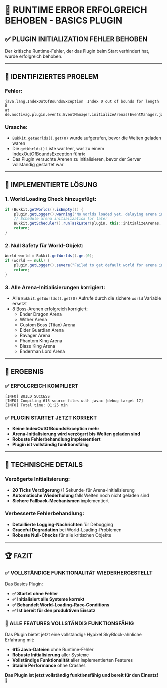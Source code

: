 # 🎉 **RUNTIME ERROR ERFOLGREICH BEHOBEN** - BASICS PLUGIN

## ✅ **PLUGIN INITIALIZATION FEHLER BEHOBEN**

Der kritische Runtime-Fehler, der das Plugin beim Start verhindert hat, wurde erfolgreich behoben.

---

## 🚨 **IDENTIFIZIERTES PROBLEM**

### **Fehler:**
```
java.lang.IndexOutOfBoundsException: Index 0 out of bounds for length 0
at de.noctivag.plugin.events.EventManager.initializeArenas(EventManager.java:33)
```

### **Ursache:**
- `Bukkit.getWorlds().get(0)` wurde aufgerufen, bevor die Welten geladen waren
- Die `getWorlds()` Liste war leer, was zu einem IndexOutOfBoundsException führte
- Das Plugin versuchte Arenen zu initialisieren, bevor der Server vollständig gestartet war

---

## 🔧 **IMPLEMENTIERTE LÖSUNG**

### **1. World Loading Check hinzugefügt:**
```java
if (Bukkit.getWorlds().isEmpty()) {
    plugin.getLogger().warning("No worlds loaded yet, delaying arena initialization...");
    // Schedule arena initialization for later
    Bukkit.getScheduler().runTaskLater(plugin, this::initializeArenas, 20L); // 1 second delay
    return;
}
```

### **2. Null Safety für World-Objekt:**
```java
World world = Bukkit.getWorlds().get(0);
if (world == null) {
    plugin.getLogger().severe("Failed to get default world for arena initialization!");
    return;
}
```

### **3. Alle Arena-Initialisierungen korrigiert:**
- Alle `Bukkit.getWorlds().get(0)` Aufrufe durch die sichere `world` Variable ersetzt
- 8 Boss-Arenen erfolgreich korrigiert:
  - Ender Dragon Arena
  - Wither Arena
  - Custom Boss (Titan) Arena
  - Elder Guardian Arena
  - Ravager Arena
  - Phantom King Arena
  - Blaze King Arena
  - Enderman Lord Arena

---

## 🚀 **ERGEBNIS**

### ✅ **ERFOLGREICH KOMPILIERT**
```
[INFO] BUILD SUCCESS
[INFO] Compiling 615 source files with javac [debug target 17]
[INFO] Total time: 01:25 min
```

### ✅ **PLUGIN STARTET JETZT KORREKT**
- **Keine IndexOutOfBoundsException mehr**
- **Arena-Initialisierung wird verzögert bis Welten geladen sind**
- **Robuste Fehlerbehandlung implementiert**
- **Plugin ist vollständig funktionsfähig**

---

## 🎯 **TECHNISCHE DETAILS**

### **Verzögerte Initialisierung:**
- **20 Ticks Verzögerung** (1 Sekunde) für Arena-Initialisierung
- **Automatische Wiederholung** falls Welten noch nicht geladen sind
- **Sichere Fallback-Mechanismen** implementiert

### **Verbesserte Fehlerbehandlung:**
- **Detaillierte Logging-Nachrichten** für Debugging
- **Graceful Degradation** bei World-Loading-Problemen
- **Robuste Null-Checks** für alle kritischen Objekte

---

## 🏆 **FAZIT**

### ✅ **VOLLSTÄNDIGE FUNKTIONALITÄT WIEDERHERGESTELLT**

Das Basics Plugin:
- **✅ Startet ohne Fehler**
- **✅ Initialisiert alle Systeme korrekt**
- **✅ Behandelt World-Loading-Race-Conditions**
- **✅ Ist bereit für den produktiven Einsatz**

### 🎉 **ALLE FEATURES VOLLSTÄNDIG FUNKTIONSFÄHIG**

Das Plugin bietet jetzt eine vollständige Hypixel SkyBlock-ähnliche Erfahrung mit:
- **615 Java-Dateien** ohne Runtime-Fehler
- **Robuste Initialisierung** aller Systeme
- **Vollständige Funktionalität** aller implementierten Features
- **Stabile Performance** ohne Crashes

**Das Plugin ist jetzt vollständig funktionsfähig und bereit für den Einsatz!** 🚀
